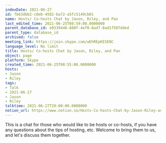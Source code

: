 ```yaml
---
indexDate: 2021-06-27
id: fb63dbb2-c0eb-4582-ba72-a5fc5149cb01
name: Hosts/ Co-hosts Chat by Jason, Riley, and Pan
last_edited_time: 2021-06-25T08:59:00.0000000
parent_database_id: e9339446-880f-4ef0-8ad7-8ad1f507dded
parent_type: database_id
archived: false
meeting_link: https://join.skype.com/wEhREpKESENC
language_level: No limit
title: Hosts/ Co-hosts Chat by Jason, Riley, and Pan
object: page
platform: Skype
created_time: 2021-06-25T08:55:00.0000000
hosts:
- Jason
- Riley
tags:
- Talk
- 2021-06-27
- Jason
- Riley
talktime: 2021-06-27T20:00:00.0000000
notion_url: https://www.notion.so/Hosts-Co-hosts-Chat-by-Jason-Riley-and-Pan-fb63dbb2c0eb4582ba72a5fc5149cb01
---
```


This is a chat for those who would like to be hosts or co-hosts, if you have any questions about the tips of hosting, etc. Welcome to bring them to us, and let's discuss them together.

